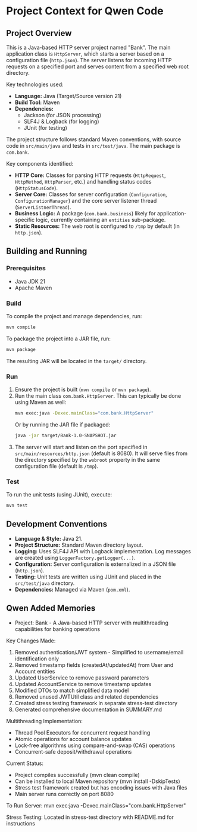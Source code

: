 # Project Context for Qwen Code

## Project Overview

This is a Java-based HTTP server project named "Bank". The main application class is `HttpServer`, which starts a server based on a configuration file (`http.json`). The server listens for incoming HTTP requests on a specified port and serves content from a specified web root directory.

Key technologies used:
- **Language:** Java (Target/Source version 21)
- **Build Tool:** Maven
- **Dependencies:**
  - Jackson (for JSON processing)
  - SLF4J & Logback (for logging)
  - JUnit (for testing)

The project structure follows standard Maven conventions, with source code in `src/main/java` and tests in `src/test/java`. The main package is `com.bank`.

Key components identified:
- **HTTP Core:** Classes for parsing HTTP requests (`HttpRequest`, `HttpMethod`, `HttpParser`, etc.) and handling status codes (`HttpStatusCode`).
- **Server Core:** Classes for server configuration (`Configuration`, `ConfigurationManager`) and the core server listener thread (`ServerListnerThread`).
- **Business Logic:** A package (`com.bank.business`) likely for application-specific logic, currently containing an `entities` sub-package.
- **Static Resources:** The web root is configured to `/tmp` by default (in `http.json`).

## Building and Running

### Prerequisites
- Java JDK 21
- Apache Maven

### Build
To compile the project and manage dependencies, run:
```bash
mvn compile
```

To package the project into a JAR file, run:
```bash
mvn package
```
The resulting JAR will be located in the `target/` directory.

### Run
1. Ensure the project is built (`mvn compile` or `mvn package`).
2. Run the main class `com.bank.HttpServer`. This can typically be done using Maven as well:
   ```bash
   mvn exec:java -Dexec.mainClass="com.bank.HttpServer"
   ```
   Or by running the JAR file if packaged:
   ```bash
   java -jar target/Bank-1.0-SNAPSHOT.jar
   ```
3. The server will start and listen on the port specified in `src/main/resources/http.json` (default is 8080). It will serve files from the directory specified by the `webroot` property in the same configuration file (default is `/tmp`).

### Test
To run the unit tests (using JUnit), execute:
```bash
mvn test
```

## Development Conventions

- **Language & Style:** Java 21.
- **Project Structure:** Standard Maven directory layout.
- **Logging:** Uses SLF4J API with Logback implementation. Log messages are created using `LoggerFactory.getLogger(...)`.
- **Configuration:** Server configuration is externalized in a JSON file (`http.json`).
- **Testing:** Unit tests are written using JUnit and placed in the `src/test/java` directory.
- **Dependencies:** Managed via Maven (`pom.xml`).

## Qwen Added Memories
- Project: Bank - A Java-based HTTP server with multithreading capabilities for banking operations

Key Changes Made:
1. Removed authentication/JWT system - Simplified to username/email identification only
2. Removed timestamp fields (createdAt/updatedAt) from User and Account entities
3. Updated UserService to remove password parameters
4. Updated AccountService to remove timestamp updates
5. Modified DTOs to match simplified data model
6. Removed unused JWTUtil class and related dependencies
7. Created stress testing framework in separate stress-test directory
8. Generated comprehensive documentation in SUMMARY.md

Multithreading Implementation:
- Thread Pool Executors for concurrent request handling
- Atomic operations for account balance updates
- Lock-free algorithms using compare-and-swap (CAS) operations
- Concurrent-safe deposit/withdrawal operations

Current Status:
- Project compiles successfully (mvn clean compile)
- Can be installed to local Maven repository (mvn install -DskipTests)
- Stress test framework created but has encoding issues with Java files
- Main server runs correctly on port 8080

To Run Server:
mvn exec:java -Dexec.mainClass="com.bank.HttpServer"

Stress Testing:
Located in stress-test directory with README.md for instructions
